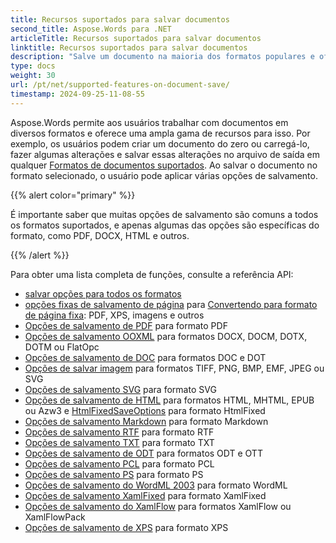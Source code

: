 ```yaml
---
title: Recursos suportados para salvar documentos
second_title: Aspose.Words para .NET
articleTitle: Recursos suportados para salvar documentos
linktitle: Recursos suportados para salvar documentos
description: "Salve um documento na maioria dos formatos populares e oferece suporte a vários recursos Microsoft Word usando C#."
type: docs
weight: 30
url: /pt/net/supported-features-on-document-save/
timestamp: 2024-09-25-11-08-55
---
```


Aspose.Words permite aos usuários trabalhar com documentos em diversos formatos e oferece uma ampla gama de recursos para isso. Por exemplo, os usuários podem criar um documento do zero ou carregá-lo, fazer algumas alterações e salvar essas alterações no arquivo de saída em qualquer [Formatos de documentos suportados](/words/pt/net/supported-document-formats/). Ao salvar o documento no formato selecionado, o usuário pode aplicar várias opções de salvamento.

{{% alert color="primary" %}}

É importante saber que muitas opções de salvamento são comuns a todos os formatos suportados, e apenas algumas das opções são específicas do formato, como PDF, DOCX, HTML e outros.

{{% /alert %}}

Para obter uma lista completa de funções, consulte a referência API:

- [salvar opções para todos os formatos](https://reference.aspose.com/words/net/aspose.words.saving/)
- [opções fixas de salvamento de página](https://reference.aspose.com/words/net/aspose.words.saving/fixedpagesaveoptions/) para [Convertendo para formato de página fixa](/words/pt/net/converting-to-fixed-page-format/): PDF, XPS, imagens e outros
- [Opções de salvamento de PDF](https://reference.aspose.com/words/net/aspose.words.saving/pdfsaveoptions/) para formato PDF
- [Opções de salvamento OOXML](https://reference.aspose.com/words/net/aspose.words.saving/ooxmlsaveoptions/) para formatos DOCX, DOCM, DOTX, DOTM ou FlatOpc
- [Opções de salvamento de DOC](https://reference.aspose.com/words/net/aspose.words.saving/docsaveoptions/) para formatos DOC e DOT
- [Opções de salvar imagem](https://reference.aspose.com/words/net/aspose.words.saving/imagesaveoptions/) para formatos TIFF, PNG, BMP, EMF, JPEG ou SVG
- [Opções de salvamento SVG](https://reference.aspose.com/words/net/aspose.words.saving/svgsaveoptions/) para formato SVG
- [Opções de salvamento de HTML](https://reference.aspose.com/words/net/aspose.words.saving/htmlsaveoptions/) para formatos HTML, MHTML, EPUB ou Azw3 e [HtmlFixedSaveOptions](https://reference.aspose.com/words/net/aspose.words.saving/htmlfixedsaveoptions/) para formato HtmlFixed
- [Opções de salvamento Markdown](https://reference.aspose.com/words/net/aspose.words.saving/markdownsaveoptions/) para formato Markdown
- [Opções de salvamento RTF](https://reference.aspose.com/words/net/aspose.words.saving/rtfsaveoptions/) para formato RTF
- [Opções de salvamento TXT](https://reference.aspose.com/words/net/aspose.words.saving/txtsaveoptions/) para formato TXT
- [Opções de salvamento de ODT](https://reference.aspose.com/words/net/aspose.words.saving/odtsaveoptions/) para formatos ODT e OTT
- [Opções de salvamento PCL](https://reference.aspose.com/words/net/aspose.words.saving/pclsaveoptions/) para formato PCL
- [Opções de salvamento PS](https://reference.aspose.com/words/net/aspose.words.saving/pssaveoptions/) para formato PS
- [Opções de salvamento do WordML 2003](https://reference.aspose.com/words/net/aspose.words.saving/wordml2003saveoptions/) para formato WordML
- [Opções de salvamento XamlFixed](https://reference.aspose.com/words/net/aspose.words.saving/xamlfixedsaveoptions/) para formato XamlFixed
- [Opções de salvamento do XamlFlow](https://reference.aspose.com/words/net/aspose.words.saving/xamlflowsaveoptions/) para formatos XamlFlow ou XamlFlowPack
- [Opções de salvamento de XPS](https://reference.aspose.com/words/net/aspose.words.saving/xpssaveoptions/) para formato XPS

